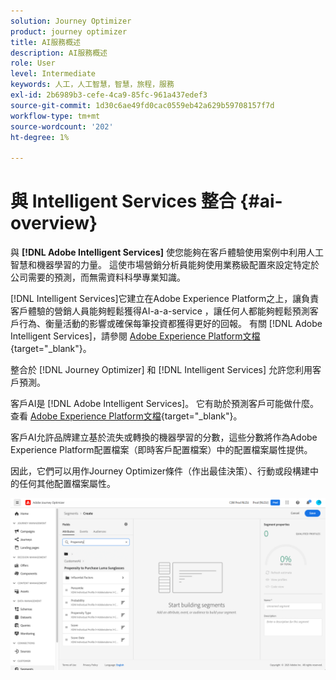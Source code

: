 ```yaml
---
solution: Journey Optimizer
product: journey optimizer
title: AI服務概述
description: AI服務概述
role: User
level: Intermediate
keywords: 人工，人工智慧，智慧，旅程，服務
exl-id: 2b6989b3-cefe-4ca9-85fc-961a437edef3
source-git-commit: 1d30c6ae49fd0cac0559eb42a629b59708157f7d
workflow-type: tm+mt
source-wordcount: '202'
ht-degree: 1%

---
```


# 與 Intelligent Services 整合 {#ai-overview}

與 **[!DNL Adobe Intelligent Services]** 使您能夠在客戶體驗使用案例中利用人工智慧和機器學習的力量。 這使市場營銷分析員能夠使用業務級配置來設定特定於公司需要的預測，而無需資料科學專業知識。

[!DNL Intelligent Services]它建立在Adobe Experience Platform之上，讓負責客戶體驗的營銷人員能夠輕鬆獲得AI-a-a-service ，讓任何人都能夠輕鬆預測客戶行為、衡量活動的影響或確保每筆投資都獲得更好的回報。 有關 [!DNL Adobe Intelligent Services]，請參閱 [Adobe Experience Platform文檔](https://experienceleague.adobe.com/docs/experience-platform/intelligent-services/home.html){target="_blank"}。

整合於 [!DNL Journey Optimizer] 和 [!DNL Intelligent Services] 允許您利用客戶預測。

客戶AI是 [!DNL Adobe Intelligent Services]。 它有助於預測客戶可能做什麼。 查看 [Adobe Experience Platform文檔](https://experienceleague.adobe.com/docs/experience-platform/intelligent-services/customer-ai/overview.html){target="_blank"}。

客戶AI允許品牌建立基於流失或轉換的機器學習的分數，這些分數將作為Adobe Experience Platform配置檔案（即時客戶配置檔案）中的配置檔案屬性提供。

因此，它們可以用作Journey Optimizer條件（作出最佳決策）、行動或段構建中的任何其他配置檔案屬性。

![](assets/customer-ai.png)

